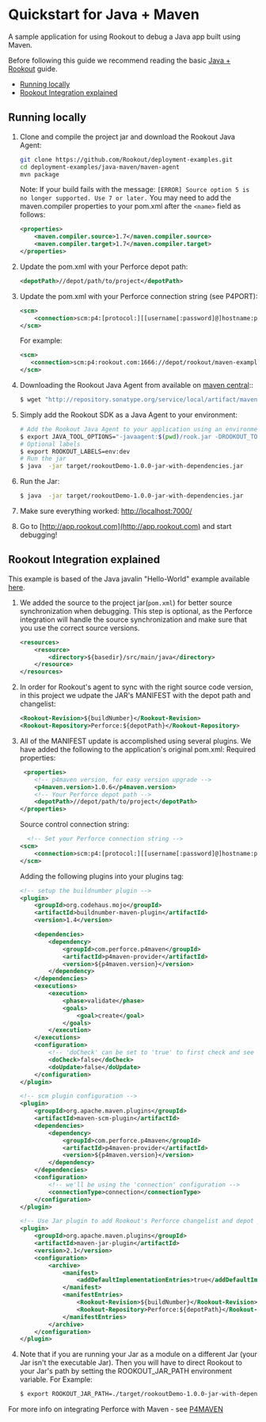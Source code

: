 # Quickstart for Java + Maven 

A sample application for using Rookout to debug a Java app built using Maven.

Before following this guide we recommend reading the basic [Java + Rookout] guide.

* [Running locally](#running-locally)
* [Rookout Integration explained](#rookout-integration-explained)

## Running locally
1. Clone and compile the project jar and download the Rookout Java Agent:
     ```bash
    git clone https://github.com/Rookout/deployment-examples.git
    cd deployment-examples/java-maven/maven-agent
    mvn package
    ```
    Note: If your build fails with the message: `[ERROR] Source option 5 is no longer supported. Use 7 or later.`  You may need to add the maven.compiler properties to your pom.xml after the `<name>` field as follows:

    ```xml
    <properties>
        <maven.compiler.source>1.7</maven.compiler.source>
        <maven.compiler.target>1.7</maven.compiler.target>
    </properties>
    ```
2. Update the pom.xml with your Perforce depot path:
    ```xml
    <depotPath>//depot/path/to/project</depotPath>
    ```
3. Update the pom.xml with your Perforce connection string (see P4PORT):
    ```xml
    <scm>
        <connection>scm:p4:[protocol:][[username[:password]@]hostname:port:]${depotPath}</connection>
    </scm>
    ```
    For example:
     ```xml
    <scm>
        <connection>scm:p4:rookout.com:1666://depot/rookout/maven-example</connection>
    </scm>
    ```
4. Downloading the Rookout Java Agent from available on [maven central]::
    ```bash
    $ wget "http://repository.sonatype.org/service/local/artifact/maven/redirect?r=central-proxy&g=com.rookout&a=rook&v=LATEST"  -O rook.jar
    ```  
5. Simply add the Rookout SDK as a Java Agent to your environment:
    ```bash
    # Add the Rookout Java Agent to your application using an environment variable
    $ export JAVA_TOOL_OPTIONS="-javaagent:$(pwd)/rook.jar -DROOKOUT_TOKEN=[Your Rookout Token]"
    # Optional labels
    $ export ROOKOUT_LABELS=env:dev
    # Run the jar 
    $ java  -jar target/rookoutDemo-1.0.0-jar-with-dependencies.jar
    ```
6.  Run the Jar:
    ```bash    
    $ java  -jar target/rookoutDemo-1.0.0-jar-with-dependencies.jar
    ```

7. Make sure everything worked: [http://localhost:7000/](http://localhost:7000/hello)

8. Go to [http://app.rookout.com](http://app.rookout.com) and start debugging! 

## Rookout Integration explained

This example is based of the Java javalin "Hello-World" example available [here].

1. We added the source to the project jar(`pom.xml`) for better source synchronization when debugging. This step is optional, as the Perforce integration will handle the source synchronization and make sure that you use the correct source versions.
    ```xml
    <resources>
        <resource>
            <directory>${basedir}/src/main/java</directory>
        </resource>
    </resources>
 
   ```
2. In order for Rookout's agent to sync with the right source code version, in this project we udpate the JAR's MANIFEST with the depot path and changelist:
    ```xml
    <Rookout-Revision>${buildNumber}</Rookout-Revision>
    <Rookout-Repository>Perforce:${depotPath}</Rookout-Repository>
    ```
3. All of the MANIFEST update is accomplished using several plugins. We have added the following to the application's original pom.xml:
    Required properties:    
    ```xml
     <properties>
        <!-- p4maven version, for easy version upgrade -->
        <p4maven.version>1.0.6</p4maven.version>
        <!-- Your Perforce depot path -->
        <depotPath>//depot/path/to/project</depotPath>
    </properties>
    ```
    Source control connection string:
    ```xml
      <!-- Set your Perforce connection string -->
    <scm>
        <connection>scm:p4:[protocol:][[username[:password]@]hostname:port:]${depotPath}</connection>
    </scm>
    ```
    Adding the following plugins into your plugins tag:
    ```xml
    <!-- setup the buildnumber plugin -->
    <plugin>
        <groupId>org.codehaus.mojo</groupId>
        <artifactId>buildnumber-maven-plugin</artifactId>
        <version>1.4</version>

        <dependencies>
            <dependency>
                <groupId>com.perforce.p4maven</groupId>
                <artifactId>p4maven-provider</artifactId>
                <version>${p4maven.version}</version>
            </dependency>
        </dependencies>
        <executions>
            <execution>
                <phase>validate</phase>
                <goals>
                    <goal>create</goal>
                </goals>
            </execution>
        </executions>
        <configuration>
            <!-- 'doCheck' can be set to 'true' to first check and see if you have locally modified files, and will fail if there are any. -->
            <doCheck>false</doCheck>
            <doUpdate>false</doUpdate>
        </configuration>
    </plugin>

    <!-- scm plugin configuration -->
    <plugin>
        <groupId>org.apache.maven.plugins</groupId>
        <artifactId>maven-scm-plugin</artifactId>
        <dependencies>
            <dependency>
                <groupId>com.perforce.p4maven</groupId>
                <artifactId>p4maven-provider</artifactId>
                <version>${p4maven.version}</version>
            </dependency>
        </dependencies>
        <configuration>
            <!-- we'll be using the 'connection' configuration -->
            <connectionType>connection</connectionType>
        </configuration>
    </plugin>

    <!-- Use Jar plugin to add Rookout's Perforce changelist and depot path -->
    <plugin>
        <groupId>org.apache.maven.plugins</groupId>
        <artifactId>maven-jar-plugin</artifactId>
        <version>2.1</version>
        <configuration>
            <archive>
                <manifest>
                    <addDefaultImplementationEntries>true</addDefaultImplementationEntries>
                </manifest>
                <manifestEntries>                            
                    <Rookout-Revision>${buildNumber}</Rookout-Revision>
                    <Rookout-Repository>Perforce:${depotPath}</Rookout-Repository>
                </manifestEntries>
            </archive>
        </configuration>
    </plugin>
    ```
4. Note that if you are running your Jar as a module on a different Jar (your Jar isn't the executable Jar). 
   Then you will have to direct Rookout to your Jar's path by setting the ROOKOUT_JAR_PATH environment variable.
    For Example:
    ```bash    
    $ export ROOKOUT_JAR_PATH=./target/rookoutDemo-1.0.0-jar-with-dependencies.jar
    ```
    
For more info on integrating Perforce with Maven - see [P4MAVEN](https://swarm.workshop.perforce.com/files/guest/dantran/p4maven/README.md)

[Java + Rookout]: https://docs.rookout.com/docs/sdk-setup.html
[here]: https://github.com/tipsy/javalin/
[maven central]: https://mvnrepository.com/artifact/com.rookout/rook
